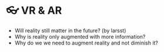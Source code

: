 # 👓 VR & AR

- Will reality still matter in the future? (by larsst)
- Why is reality only augmented with more information?
- Why do we we need to augment reality and not diminish it?
